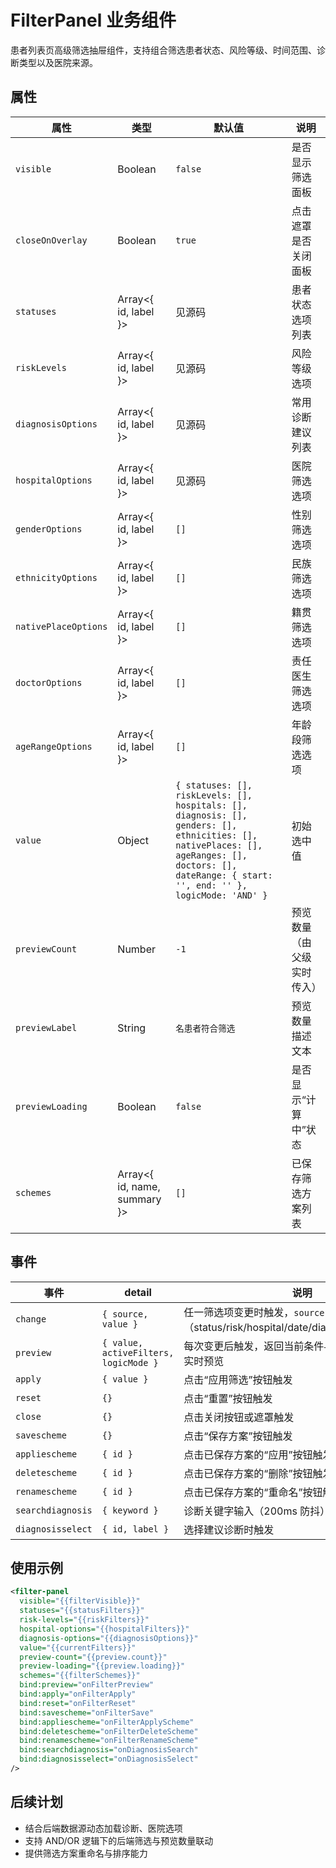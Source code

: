 # FilterPanel 业务组件

患者列表页高级筛选抽屉组件，支持组合筛选患者状态、风险等级、时间范围、诊断类型以及医院来源。

## 属性

| 属性 | 类型 | 默认值 | 说明 |
| --- | --- | --- | --- |
| `visible` | Boolean | `false` | 是否显示筛选面板 |
| `closeOnOverlay` | Boolean | `true` | 点击遮罩是否关闭面板 |
| `statuses` | Array<{ id, label }> | 见源码 | 患者状态选项列表 |
| `riskLevels` | Array<{ id, label }> | 见源码 | 风险等级选项 |
| `diagnosisOptions` | Array<{ id, label }> | 见源码 | 常用诊断建议列表 |
| `hospitalOptions` | Array<{ id, label }> | 见源码 | 医院筛选选项 |
| `genderOptions` | Array<{ id, label }> | `[]` | 性别筛选选项 |
| `ethnicityOptions` | Array<{ id, label }> | `[]` | 民族筛选选项 |
| `nativePlaceOptions` | Array<{ id, label }> | `[]` | 籍贯筛选选项 |
| `doctorOptions` | Array<{ id, label }> | `[]` | 责任医生筛选选项 |
| `ageRangeOptions` | Array<{ id, label }> | `[]` | 年龄段筛选选项 |
| `value` | Object | `{ statuses: [], riskLevels: [], hospitals: [], diagnosis: [], genders: [], ethnicities: [], nativePlaces: [], ageRanges: [], doctors: [], dateRange: { start: '', end: '' }, logicMode: 'AND' }` | 初始选中值 |
| `previewCount` | Number | `-1` | 预览数量（由父级实时传入） |
| `previewLabel` | String | `名患者符合筛选` | 预览数量描述文本 |
| `previewLoading` | Boolean | `false` | 是否显示“计算中”状态 |
| `schemes` | Array<{ id, name, summary }> | `[]` | 已保存筛选方案列表 |

## 事件

| 事件 | detail | 说明 |
| --- | --- | --- |
| `change` | `{ source, value }` | 任一筛选项变更时触发，`source` 标识来源（status/risk/hospital/date/diagnosis/reset/logic） |
| `preview` | `{ value, activeFilters, logicMode }` | 每次变更后触发，返回当前条件与激活项，便于父级实时预览 |
| `apply` | `{ value }` | 点击“应用筛选”按钮触发 |
| `reset` | `{}` | 点击“重置”按钮触发 |
| `close` | `{}` | 点击关闭按钮或遮罩触发 |
| `savescheme` | `{}` | 点击“保存方案”按钮触发 |
| `appliescheme` | `{ id }` | 点击已保存方案的“应用”按钮触发 |
| `deletescheme` | `{ id }` | 点击已保存方案的“删除”按钮触发 |
| `renamescheme` | `{ id }` | 点击已保存方案的“重命名”按钮触发 |
| `searchdiagnosis` | `{ keyword }` | 诊断关键字输入（200ms 防抖） |
| `diagnosisselect` | `{ id, label }` | 选择建议诊断时触发 |

## 使用示例

```xml
<filter-panel
  visible="{{filterVisible}}"
  statuses="{{statusFilters}}"
  risk-levels="{{riskFilters}}"
  hospital-options="{{hospitalFilters}}"
  diagnosis-options="{{diagnosisOptions}}"
  value="{{currentFilters}}"
  preview-count="{{preview.count}}"
  preview-loading="{{preview.loading}}"
  schemes="{{filterSchemes}}"
  bind:preview="onFilterPreview"
  bind:apply="onFilterApply"
  bind:reset="onFilterReset"
  bind:savescheme="onFilterSave"
  bind:appliescheme="onFilterApplyScheme"
  bind:deletescheme="onFilterDeleteScheme"
  bind:renamescheme="onFilterRenameScheme"
  bind:searchdiagnosis="onDiagnosisSearch"
  bind:diagnosisselect="onDiagnosisSelect"
/>
```

## 后续计划
- 结合后端数据源动态加载诊断、医院选项
- 支持 AND/OR 逻辑下的后端筛选与预览数量联动
- 提供筛选方案重命名与排序能力
